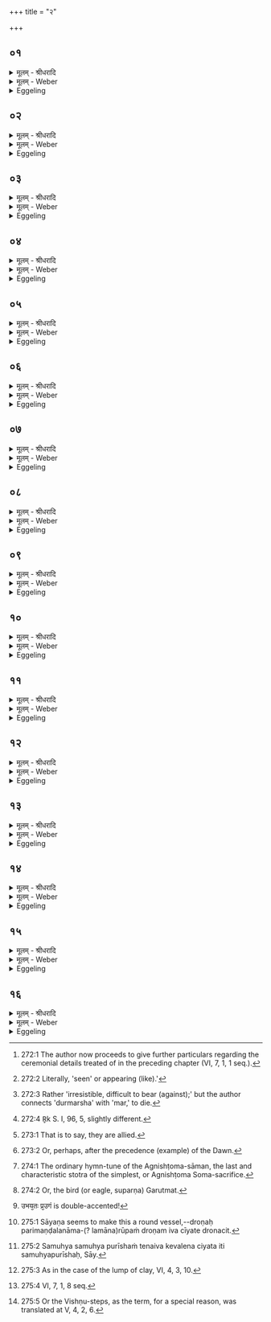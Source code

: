 +++
title = "२"

+++


## ०१
<details><summary>मूलम् - श्रीधरादि</summary>

तं ति᳘ष्ठन्प्र᳘तिमुञ्चते॥  
(ते ऽसौ) असौ वा᳘ आदित्य᳘ ऽएष᳘ रुक्मस्ति᳘ष्ठतीव वा᳘ ऽअसा᳘वादित्यो᳘ ऽथो ति᳘ष्ठन्वै᳘ व्वीर्य᳘वत्तर ऽउ᳘दङ्प्राङ्ति᳘ष्ठंस्त᳘स्योक्तो ब᳘न्धुः॥
</details>

<details><summary>मूलम् - Weber</summary>

तं ति᳘ष्ठन्प्र᳘तिमुञ्चते॥  
असौ वा᳘ आदित्य᳘ एष᳘ रुक्भस्ति᳘ष्ठतीव वा᳘ असा᳘वादित्यो᳘ ऽथो ति᳘ष्ठन्वै᳘ वीर्य᳘वत्तर उ᳘दङ् प्राङ् ति᳘ष्ठंस्त᳘स्योक्तो ब᳘न्धुः॥
</details>

<details><summary>Eggeling</summary>

1. Standing he puts on that (gold plate) [^egg_515],--for that gold plate is yonder sun, and yonder sun stands, as it were; and moreover, while standing one is stronger. [He does so] standing with his face towards north-east: the significance of this has been explained.

[^egg_515]: 272:1 The author now proceeds to give further particulars regarding the ceremonial details treated of in the preceding chapter (VI, 7, 1, 1 seq.).
</details>

## ०२
<details><summary>मूलम् - श्रीधरादि</summary>

(र्दृ) दृशानो᳘ रुक्म᳘ ऽउर्व्या᳘ व्यद्यौदि᳘ति[[!!]]॥  
दृश्य᳘मानो᳘ ह्येष᳘ रुक्म᳘ ऽउर्व्या᳘ व्विद्यो᳘तते दुर्म᳘र्षमा᳘युः श्रिये᳘ रुचान ऽइ᳘ति दुर्म᳘रं वा᳘ ऽएतस्या᳘युः श्रि᳘यो ऽएष᳘ रोचते ऽग्नि᳘रमृ᳘तो ऽअभवद्व᳘योभिरि᳘ति स᳘र्व्वैर्वा᳘ ऽएष व्व᳘योभिरमृ᳘तो ऽभवद्य᳘देनं द्यौर᳘जनयदि᳘ति द्यौर्व्वा᳘ ऽएत᳘मजनयत्सुरे᳘ता ऽइ᳘ति सुरे᳘ता᳘ ह्येषा य᳘स्या ऽएष रेतः[[!!]]॥
</details>

<details><summary>मूलम् - Weber</summary>

दृशानो रुक्भ᳘ उर्व्या व्य᳘द्यौदि᳘ति॥  
दृश्य᳘मानोॗ ह्येष᳘ रुक्भ᳘ उर्व्या᳘ विद्यो᳘तते दुर्म᳘र्षमा᳘युः श्रिये᳘ रुचान इ᳘ति दुर्म᳘रं वा᳘ एतस्या᳘युः श्रिॗयो एष᳘ रोचते ऽग्नि᳘रमृ᳘तो अभवद्व᳘योभिरि᳘ति स᳘र्वैर्वा᳘ एष व᳘योभिरमृ᳘तो ऽभवद्य᳘देनं द्यौर᳘जनयदि᳘ति द्यौर्वा᳘ एत᳘मजनयत्सुरे᳘ता इ᳘ति सुरे᳘ताॗ ह्येषा य᳘स्या एष रे᳘तः॥
</details>

<details><summary>Eggeling</summary>

2. [Vāj. S. XII, 1; R̥k S. X, 45, 8] 'Looking like [^egg_516] a golden disk he hath shone far and wide,'--for that gold plate, being seen, indeed shines far and wide;--'flashing forth unquenchable [^egg_517] life for glory,'--for not easily dying is his (Agni's) life (vital power); and for glory he does shine;--'Agni became immortal by his powers, when Dyaus bore him--,' for Dyaus (the sky) did bear him;--'she that hath good seed--,' for good seed indeed she has whose seed he (Agni) is.

[^egg_516]: 272:2 Literally, 'seen' or appearing (like).'

[^egg_517]: 272:3 Rather 'irresistible, difficult to bear (against);' but the author connects 'durmarsha' with 'mar,' to die.
</details>

## ०३
<details><summary>मूलम् - श्रीधरादि</summary>

(तो᳘ ऽथै) अ᳘थैनमि᳘ण्ड्वाभ्यां प᳘रिगृह्णाति॥  
न᳘क्तोषा᳘सा स᳘मनसा व्वि᳘रूपे ऽइ᳘त्यहोरात्रे वै न᳘क्तोषा᳘सा स᳘मनसा व्वि᳘रूपे धाप᳘येते शि᳘शुमे᳘कᳫँ᳭ समीची ऽइ᳘ति यद्वै कि᳘ञ्चाहोरात्र᳘योस्ते᳘नैत᳘मेव᳘ समी᳘ची धापयेते द्या᳘वाक्षा᳘मा रुक्मो᳘ ऽअन्तर्व्वि᳘भाती᳘ति ह᳘रन्नेतद्य᳘जुर्जपतीमे वै द्या᳘वापृथिवी द्या᳘वाक्षा᳘मा ते᳘ ऽएष य᳘न्नन्तरा व्वि᳘भाति त᳘स्मादेतद्ध᳘रन्य᳘जुर्ज्जपति देवा᳘ ऽअग्निं᳘ धारयन्द्रविणोदा ऽइ᳘ति परिगृ᳘ह्य नि᳘दधाति प्राणा वै᳘ देवा᳘ द्रविणोदास्त᳘ ऽएतम᳘ग्र ऽएव᳘मधारयंस्तै᳘रे᳘वैनमेत᳘द्धारयति॥
</details>

<details><summary>मूलम् - Weber</summary>

अ᳘थैनमिॗण्ड्वाभ्याम् प᳘रिगृह्णाति॥  
न᳘क्तोषा᳘सा स᳘मनसा वि᳘रूपे इ᳘त्यहोरात्रे वै न᳘क्तोषा᳘सा स᳘मनसा वि᳘रूपे धाप᳘येते शि᳘शुमे᳘कᳫं समीची इ᳘ति यद्वै किं᳘ चाहोरात्र᳘योस्ते᳘नैत᳘मेव᳘ समी᳘ची धापयेते द्या᳘वाक्षा᳘मा रुक्भो᳘ अन्तर्वि᳘भाती᳘ति ह᳘रन्नेतद्य᳘जुर्जपतीमे वै द्या᳘वापृथिवी द्या᳘वाक्षा᳘मा ते᳘ एष य᳘न्नन्तरा वि᳘भाति त᳘स्मादेतद्ध᳘रन्य᳘जुर्जपति देवा᳘ अग्निं᳘ धारयन्द्रविणोदा इ᳘ति परिगृ᳘ह्य नि᳘दधाति प्राणा वै᳘ देवा᳘ द्रविणोदास्त᳘ एतम᳘ग्र एव᳘मधारयंस्तै᳘रेॗवैनमेत᳘द्धारयति॥
</details>

<details><summary>Eggeling</summary>

3. He then takes hold of him by means of the two pads, with (Vāj. S. XII, 2 [^egg_518]), 'Night and Dawn,

[^egg_518]: 272:4 R̥k S. I, 96, 5, slightly different.

of one mind, unlike in form,'--night and dawn, doubtless, are day and night, (and they are) of one mind [^egg_519], and unlike in form;--'nourish one child, combining together,'--whatever belongs to the day and the night, therewith they, combining together, indeed nourish him (Agni);--'a golden disk, he shineth between heaven and earth,'--whilst taking it (the fire), he mutters this prayer; for heaven and earth are those two, the sky and the earth; and moving between these two he shines: that is why, in taking it, he mutters this prayer;--'the wealth-giving gods kept Agni;'--therewith, having taken hold of it in both hands, he sets it down; for the wealth-giving gods are the vital airs, and they indeed kept up Agni at first: by means of them he now keeps him up.

[^egg_519]: 273:1 That is to say, they are allied.
</details>

## ०४
<details><summary>मूलम् - श्रीधरादि</summary>

(त्य᳘) अ᳘थ शिक्यपाशं प्र᳘तिमुञ्चते॥  
व्वि᳘श्वा रूपा᳘णि प्र᳘तिमुञ्चते कविरि᳘त्यसौ[[!!]] वा᳘ ऽआदित्यः᳘ कविर्व्वि᳘श्वा रूपा᳘ शि᳘क्यं[[!!]] प्रा᳘सावीद्भद्रं᳘ द्विप᳘दे च᳘तुष्पद ऽइ᳘त्युद्यन्वा᳘ ऽएष᳘ द्विप᳘दे च᳘तुष्पदे च भद्रं प्र᳘सौति वि ना᳘कमख्यत्सविता व्व᳘रेण्य ऽइ᳘ति स्वर्गो वै᳘ लोको ना᳘कस्त᳘मेष᳘ ऽउद्य᳘न्ने᳘वानुवि᳘पश्यन्य᳘नु प्रया᳘णमुष᳘सो व्वि᳘राजती᳘त्युषा वा ऽअ᳘ग्रे᳘ व्युच्छति त᳘स्या ऽएष᳘ व्युष्टिं व्विरा᳘जन्ननू᳘देति॥
</details>

<details><summary>मूलम् - Weber</summary>

अ᳘थ शिक्यपाशम् प्र᳘तिमुञ्चते॥  
वि᳘श्वा रूपा᳘णि प्र᳘तिमुञ्चतेकविरि᳘त्यसौ᳘ वा᳘ आदित्यः᳘ कविर्वि᳘श्वा रूपा᳘ शिक्य᳘म् प्रा᳘सावीद्भद्रं᳘ द्विप᳘दे च᳘तुष्पद इ᳘त्युद्यन्वा᳘ एष᳘ द्विप᳘दे च᳘तुष्पदे च भद्रम् प्र᳘सौति वि ना᳘कमख्यत्सविता व᳘रेण्य इ᳘ति स्वर्गो वै᳘ लोको ना᳘कस्त᳘मेष᳘ उद्य᳘न्नेॗवानुवि᳘पश्यन्य᳘नु प्रया᳘णमुष᳘सो वि᳘राजती᳘त्युषा वा अ᳘ग्रेॗ व्युछति त᳘स्या एषॗ व्युष्टिं विरा᳘जन्ननू᳘देति॥
</details>

<details><summary>Eggeling</summary>

4. He then puts round his (neck) the sling of the netting, with (Vāj. S. XII, 3; R̥k S. V, 81, 2), 'The wise putteth on all forms,'--the wise one, doubtless, is yonder sun, and the netting is all forms;--'he hath brought forth what is good for the two-footed and four-footed,'--for in rising he does bring forth what is good for the two-footed and four-footed;--'the adorable Savitr̥ hath glanced over the firmament,'--the firmament, doubtless, is the heaven, and even in rising he looks along it;--'he flasheth forth after the starting [^egg_520] of the Dawn,'--for the Dawn shines forth first, and after her shining forth he (the sun) follows, flashing forth.

[^egg_520]: 273:2 Or, perhaps, after the precedence (example) of the Dawn.
</details>

## ०५
<details><summary>मूलम् - श्रीधरादि</summary>

(त्य᳘) अ᳘थैनम᳘तो व्वि᳘कृत्या व्वि᳘करोति॥  
(ती) इद᳘मे᳘वैतद्रे᳘तः सिक्तं व्वि᳘करोति त᳘स्माद्यो᳘नौ रे᳘तः सिक्तं व्वि᳘क्रियते॥
</details>

<details><summary>मूलम् - Weber</summary>

अ᳘थैनम᳘तो वि᳘कृत्या वि᳘करोति॥  
इद᳘मेॗवैतद्रे᳘तः सिक्तं वि᳘करोति त᳘स्माद्यौ᳘नौ रे᳘तः सिक्तं वि᳘क्रियते॥
</details>

<details><summary>Eggeling</summary>

5. By means of the fashioning (formula) he then fashions him out of that (matter): he thereby

fashions that infused seed, whence the seed infused into the womb is fashioned.
</details>

## ०६
<details><summary>मूलम् - श्रीधरादि</summary>

सुप᳘र्णो ऽसि गरु᳘त्मानि᳘ति॥  
व्वी᳘र्यं[[!!]] वै᳘ सुपर्णो᳘ गरु᳘त्मान्वीर्य᳘मे᳘वैनमेत᳘दभिसं᳘स्करोति त्रिव्वृ᳘त्ते शि᳘र ऽइ᳘ति त्रिव्वृ᳘तमस्य स्तो᳘मᳫँ᳭ शि᳘रः करोति गायत्रं च᳘क्षुरि᳘ति गायत्रं च᳘क्षुः करोति बृहद्रथन्तरे᳘ पक्षावि᳘ति बृहद्रथन्तरे᳘ पक्षौ᳘ क᳘रोति स्तो᳘म ऽआत्मे᳘ति स्तो᳘ममात्मा᳘नं करोति पञ्चविᳫँ᳭शं छ᳘न्दाᳫँ᳭स्य᳘ङ्गानी᳘ति च्छ᳘न्दाᳫँ᳭सि वा᳘ ऽएतस्या᳘ङ्गानि य᳘जूᳫँ᳭षि नामे᳘ति य᳘देनमग्निरि᳘त्याच᳘क्षते त᳘दस्य य᳘जूᳫँ᳭षि ना᳘म सा᳘म ते तनू᳘र्व्वामदेव्यमि᳘त्यात्मा वै᳘ तनू᳘रात्मा᳘ ते तनू᳘र्व्वामदेव्यमि᳘त्येत᳘द्यज्ञायज्ञि᳘यं पु᳘च्छमि᳘ति यज्ञायज्ञि᳘यं पु᳘च्छं करोति धि᳘ष्ण्याः शफा ऽइ᳘ति धि᳘ष्ण्यैर्व्वा᳘ ऽए᳘षो ऽस्मिँ᳘ल्लोके प्र᳘तिष्ठितः सुप᳘र्णो ऽसि गरु᳘त्मान्दि᳘वं गच्छ᳘ स्वः[[!!]] पते᳘ति त᳘देनᳫँ᳭ सुपर्णं᳘ गरु᳘त्मन्तं कृ᳘त्वा ऽऽह देवा᳘न्गच्छ स्वर्गं᳘ लोकं᳘ पते᳘ति॥
</details>

<details><summary>मूलम् - Weber</summary>

सुप᳘र्णो ऽसि गरु᳘त्मानि᳘ति॥  
वीर्यं᳘ वै᳘ सुपर्णो᳘ गरु᳘त्मान्वीर्य᳘मेॗवैनमेत᳘दभिस᳘ᳫं᳘स्करोति त्रिवृ᳘त्ते शि᳘र इ᳘ति त्रिवृ᳘तमस्य स्तो᳘मं शिरः करोति गायत्रं च᳘क्षुरि᳘ति गायत्रं च᳘क्षुः करोति बृहद्रथन्तरे᳘ पक्षावि᳘ति बृहद्रथन्तरे᳘ पक्षौ᳘ करोति स्तो᳘म आत्मे᳘ति स्तो᳘ममात्मा᳘नं करोति पञ्चविंशं छ᳘न्दांस्य᳘ङ्गानी᳘ति छ᳘न्दांसि वा᳘ एतस्या᳘ङ्गानि य᳘जूंषि नामे᳘ति य᳘देनमग्निरि᳘त्याच᳘क्षते त᳘दस्य य᳘जूंषि ना᳘म सा᳘म ते तनू᳘र्वामदेव्यमि᳘त्यात्मा वै᳘ तनू᳘रात्मा᳘ ते तनू᳘र्वामदेव्यमि᳘त्येत᳘द्यज्ञायज्ञि᳘यम् पु᳘छमि᳘ति यज्ञायज्ञि᳘यम् पु᳘छं करोति धि᳘ष्ण्याः शफा इ᳘ति धि᳘ष्णयिर्वा᳘ एॗषो ऽस्मिं᳘लोके प्र᳘तिष्ठितः सुपॗर्णो ऽसि गरु᳘त्मान्दि᳘वं गछ स्वः᳘ पते᳘ति त᳘देनᳫं सुपर्णं᳘ गरु᳘त्मन्तं कृॗत्वाह देवा᳘न्गछ स्वर्गं᳘ लोक᳘म् पते᳘ति॥
</details>

<details><summary>Eggeling</summary>

6. [Vāj. S. XII, 4] 'A well-winged bird thou art!'--the well-winged bird means vigour: he thus forms him so as to be (endowed with) vigour;--'the Trivr̥t is thy head,'--he thus makes the Trivr̥t stoma (nine-versed hymn) his head;--'the Gāyatra thine eye,'--he thus makes the Gāyatrī metre his eye;--'the Br̥hat and Rathantara thy wings,'--he thus makes the Br̥hat and Rathantara (hymn-tunes) his wings;--'the hymn is the self,'--the Pañcaviṁśa stoma (twenty-five-versed hymn) he makes the self (soul, or body);--'the metres the limbs,'--for the metres are indeed his (Agni's) limbs;--'the prayers his name,'--the prayers (yajus) are his name 'Agni' by which they call him,--'the Vāmadevya sāman is thy body,'--the body, doubtless, is the self: thus 'the Vāmadevya (hymn-tune) is thy body, thy self; 'the Yajñāyajñiya thy tail,'--he thus makes the Yajñāyajñiya [^egg_521] his tail;--'the hearths thy hoofs,'--by means of the hearths he (Agni) is indeed established in this world;--'thou art a well-winged bird: go to the heaven! fly to the light!'--thus having made him a well-winged [^egg_522], bird he says, 'Go to the gods! fly to the heavenly world!

[^egg_521]: 274:1 The ordinary hymn-tune of the Agnishṭoma-sāman, the last and characteristic stotra of the simplest, or Agnishṭoma Soma-sacrifice.

[^egg_522]: 274:2 Or, the bird (or eagle, suparṇa) Garutmat.
</details>

## ०७
<details><summary>मूलम् - श्रीधरादि</summary>

तं वा᳘ ऽएतम्[[!!]]॥  
(म᳘) अ᳘त्र पक्षपुच्छ᳘वन्तं व्वि᳘करोति यादृग्वै यो᳘नौ रे᳘तो व्विक्रिय᳘ते तादृ᳘ग्जायते तद्य᳘देतम᳘त्र पक्षपुच्छ᳘वन्तं व्विकरो᳘ति त᳘स्मादे᳘षो ऽमु᳘त्र पक्षपुच्छ᳘वाञ्जयते॥
</details>

<details><summary>मूलम् - Weber</summary>

तं वा᳘ एत᳘म्॥  
अ᳘त्र पक्षपुछ᳘वन्तं वि᳘करोति यादृग्वै यो᳘नौ रे᳘तो विक्रिय᳘ते तादृ᳘ग्जायते तद्य᳘देतम᳘त्र पक्षपुछ᳘वन्तं विकरो᳘ति त᳘स्मादेॗषो ऽमु᳘त्र पक्षपुछ᳘वान्जायते॥
</details>

<details><summary>Eggeling</summary>

7. He fashions him here (in the pan or womb) into (a bird) with wings and tail; for whatlike the seed is fashioned in the womb, suchlike it is born; and because he here fashions him as (a bird) with

wings and tail, therefore he is hereafter born with wings and tail.
</details>

## ०८
<details><summary>मूलम् - श्रीधरादि</summary>

तᳫँ᳭ है᳘के॥  
(क ऽ) एत᳘या व्वि᳘कृत्या ऽभिम᳘न्त्र्यान्यां चि᳘तिं चिन्वन्ति द्रोणचि᳘तं वा रथचक्रचि᳘तं वा कङ्कचि᳘तं वा प्रउगचि᳘तं वोभय᳘तःप्र᳘उगं वा समु᳘ह्यपुरीषं वा न त᳘था कुर्याद्य᳘था पक्षपुच्छ᳘वन्तं ग᳘र्भं परिवृश्चे᳘त्तादृक्तत्त᳘स्मादेनᳫँ᳭ सुपर्णचि᳘तमेव᳘ चिनुयात्॥
</details>

<details><summary>मूलम् - Weber</summary>

तᳫं है᳘के॥  
एत᳘या वि᳘कृत्याभिम᳘न्त्र्यान्यां चि᳘तिं चिन्वन्ति द्रोणचि᳘तं वा रथचक्रचि᳘तं वा कङ्कचि᳘तं वा प्रौगचि᳘तं वोभय᳘तः प्र᳘उगं [^wbr_1] वा समु᳘ह्यपुरीषं वा न त᳘था कुर्याद्य᳘था पक्षपुछ᳘वन्तं ग᳘र्भम् परिवृश्चे᳘त्तादृक्तत्त᳘स्मादेनᳫं सुपर्णचि᳘तमेव᳘ चिनुयात्॥  

[^wbr_1]: उभय᳘तः प्र᳘उगं is double-accented!
</details>

<details><summary>Eggeling</summary>

8. Now some, after addressing him by that fashioning (formula), build a different altar (than of an eagle's shape), either one constructed in the form of a trough [^egg_523], or like a chariot-wheel, or like a kite, or like the front part of a thill, or like a thill on both sides, or one consisting of a heap of loose soil [^egg_524]. Let him not do so, (but) in such wise as one might carve a young one with wings and tail: let him therefore build it (the fire-altar) in the form of an eagle.

[^egg_523]: 275:1 Sāyaṇa seems to make this a round vessel,--droṇaḥ parimaṇḍalanāma-(? lamāna)rūpaṁ droṇam iva cīyate dronacit.

[^egg_524]: 275:2 Samuhya samuhya purīshaṁ tenaiva kevalena ciyata iti samuhyapurīshaḥ, Sāy.
</details>

## ०९
<details><summary>मूलम् - श्रीधरादि</summary>

(त्त᳘) त᳘मेत᳘या व्वि᳘कृत्या॥  
(त्ये) इत᳘ ऽऊर्ध्वं प्रा᳘ञ्चं प्र᳘गृह्णात्यसौ वा᳘ ऽआदित्य᳘ ऽए᳘षो ऽग्नि᳘रमुं त᳘दादित्य᳘मित᳘ ऽऊर्ध्वं प्रा᳘ञ्चं दधाति त᳘स्मादसा᳘वादित्य᳘ ऽइत᳘ ऽऊर्ध्वः प्रा᳘ङ् धीयते परोबाहु प्र᳘गृह्णाति परोबाहु᳘ ह्येष᳘ ऽइतो᳘ ऽथैनमुपा᳘वहरति त᳘मुपावत्दृ᳘त्योपरिनाभि᳘ धारयति त᳘स्योक्तो ब᳘न्धुः॥
</details>

<details><summary>मूलम् - Weber</summary>

त᳘मेत᳘या वि᳘कृत्या॥  
इत᳘ ऊर्ध्वम् प्रा᳘ञ्चम् प्र᳘गृह्णात्यसौ वा᳘ आदित्य᳘ एॗषो ऽग्नि᳘रमुं त᳘दादित्य᳘मित᳘ ऊर्ध्वम् प्रा᳘ञ्चं दधाति त᳘स्मादसा᳘वादित्य इत᳘ ऊर्ध्वः प्रा᳘ङ् धीयते परोबाहु प्र᳘गृह्णाति परोबाहुॗ ह्येष᳘ इतो᳘ ऽथैनमुपा᳘वहरति त᳘मुपावहृ᳘त्योपरिनाभि᳘ धारयति त᳘स्योक्तो ब᳘न्धुः॥
</details>

<details><summary>Eggeling</summary>

9. With that fashioning (formula) he holds him high up from thence towards east [^egg_525]; for he, Agni, is yonder sun: he thus places yonder sun high up from here in the east; and hence yonder sun is placed high up from here in the east. He holds him up so as to be beyond the reach of the arms, for he (the sun) is beyond the reach of the arms from here. He then lowers him, and, having lowered him, he holds him above the navel: the significance of this has been explained [^egg_526].

[^egg_525]: 275:3 As in the case of the lump of clay, VI, 4, 3, 10.

[^egg_526]: 275:4 VI, 7, 1, 8 seq.
</details>

## १०
<details><summary>मूलम् - श्रीधरादि</summary>

(र᳘) अ᳘थ व्विष्णुक्रमा᳘न्क्रमते॥  
(त ऽ) एतद्वै᳘ देवा व्वि᳘ष्णुर्भू᳘त्वेमाँ᳘ल्लोका᳘नक्रमन्त यद्वि᳘ष्णुर्भूत्वा᳘ ऽक्रमन्त त᳘स्माद्विष्णुक्रमास्त᳘थै᳘वैतद्य᳘जमानो व्वि᳘ष्णुर्भू᳘त्वेमाँ᳘ल्लोका᳘न्क्रमते॥
</details>

<details><summary>मूलम् - Weber</summary>

अ᳘थ विष्णुक्रमा᳘न्क्रमते॥  
एतद्वै᳘ देवा वि᳘ष्णुर्भूॗत्वेमां᳘लोका᳘नक्रमन्त यद्वि᳘ष्णुर्भूत्वा᳘क्रमन्त त᳘स्माद्विष्णुक्रमास्त᳘थैॗवैतद्य᳘जमानो वि᳘ष्णुर्भूॗत्वेमां᳘लोका᳘न्क्रमते॥
</details>

<details><summary>Eggeling</summary>

10. He then strides the Vishṇu-strides [^egg_527]. For the gods, in the form of Vishṇu (the sun), then strode through these worlds; and inasmuch as, in the form of Vishṇu, they thus strode, they are called the Vishṇu-strides: in like manner does the Sacrificer,

[^egg_527]: 275:5 Or the Vishṇu-steps, as the term, for a special reason, was translated at V, 4, 2, 6.

in the form of Vishṇu, now stride through these worlds.
</details>

## ११
<details><summary>मूलम् - श्रीधरादि</summary>

स यः स व्वि᳘ष्णुर्यज्ञः सः[[!!]]॥  
स यः स᳘ य᳘ज्ञो ऽय᳘मेव स᳘ यो ऽय᳘मग्नि᳘रुखा᳘यामेत᳘मेव त᳘द्देवा᳘ ऽआत्मा᳘नं कृ᳘त्वेमाँ᳘ल्लोका᳘नक्रमन्त त᳘थै᳘वैतद्य᳘जमान ऽएत᳘मे᳘वात्मा᳘नं कृ᳘त्वेमाँ᳘ल्लोका᳘न्क्रमते॥
</details>

<details><summary>मूलम् - Weber</summary>

स यः स वि᳘ष्णुर्यज्ञः सः᳟॥  
स यः स᳘ यॗज्ञो ऽय᳘मेव सॗ यो ऽय᳘मग्नि᳘रुखा᳘यामेत᳘मेव त᳘द्देवा᳘ आत्मा᳘नं कृॗत्वेमां᳘लोका᳘नक्रमन्त त᳘थैॗवैतद्य᳘जमान एत᳘मेॗवात्मा᳘नं कृॗत्वेमां᳘लोका᳘न्क्रमते॥
</details>

<details><summary>Eggeling</summary>

11. Now he who is Vishṇu is this sacrifice; and he who is this sacrifice is that same Agni in the ukhā (fire-pan): into that same (Agni) the gods changed themselves, and strode through these worlds; and in like manner the Sacrificer, having changed himself into that same (Agni), strides through these worlds.
</details>

## १२
<details><summary>मूलम् - श्रीधरादि</summary>

(त ऽ) उ᳘दङ् प्राङ् ति᳘ष्ठन्॥  
(न्ने) एतद्वै त᳘त्प्रजा᳘पतिर्व्विष्णुक्रमैरु᳘दङ् प्राङ् ति᳘ष्ठन्प्रजा᳘ ऽअसृजत त᳘थैवैतद्य᳘जमानो व्विष्णुक्रमैरु᳘दङ्प्राङ्ति᳘ष्ठन् प्रजाः᳘ सृजते॥
</details>

<details><summary>मूलम् - Weber</summary>

उ᳘दङ् प्राङ् ति᳘ष्ठन्॥  
एतद्वै त᳘त्प्रजा᳘पतिर्विष्णुक्रमैरु᳘दङ् प्राङ् ति᳘ष्ठन्प्रजा᳘ असृजत त᳘थैवैतद्य᳘जमानो विष्णुक्रमैरु᳘दङ् ति᳘ष्ठन्प्रजाः᳘ सृजते॥
</details>

<details><summary>Eggeling</summary>

12. Standing with his face towards north-east (he strides); for standing towards north-east Prajāpati created offspring by means of the Vishṇu-strides: in like manner does the Sacrificer now, standing towards north-east, create offspring by means of the Vishṇu-strides.
</details>

## १३
<details><summary>मूलम् - श्रीधरादि</summary>

व्वि᳘ष्णोः क्र᳘मो ऽसी᳘ति॥  
व्वि᳘ष्णुर्हि भूत्वा क्र᳘मते सपत्नहे᳘ति सप᳘त्नान्हा᳘त्र हन्ति गायत्रं छ᳘न्द ऽआ᳘रोहे᳘ति गायत्रं छ᳘न्द ऽआ᳘रोहति पृथिवीम᳘नु व्वि᳘क्रमस्वे᳘ति पृथिवीम᳘नु व्वि᳘क्रमते प्र᳘हरति पा᳘दं क्रमत ऽऊर्ध्व᳘मग्निमु᳘द्गृह्णात्यूर्ध्वो हि रो᳘हति॥
</details>

<details><summary>मूलम् - Weber</summary>

वि᳘ष्णोः क्र᳘मो ऽसी᳘ति॥  
वि᳘ष्णुर्हि भूत्वा क्र᳘मते सपत्नहे᳘ति सप᳘त्नान्हा᳘त्र हन्ति गायत्रं छ᳘न्द आ᳘रोहे᳘ति गायत्रं छ᳘न्द आ᳘रोहति पृथिवीम᳘नु वि᳘क्रमस्वे᳘ति पृथिवीम᳘नु वि᳘क्रमते प्र᳘हरति पा᳘दं क्रमत ऊर्ध्व᳘मग्निमु᳘द्गृह्णात्यूर्ध्वो हि रो᳘हति॥
</details>

<details><summary>Eggeling</summary>

13. [Vāj. S. XII, 5] 'Thou art Vishṇu's stride,'--for in the form of Vishṇu he strides; 'the slayer of foes;'--for he now slays his foes;--'mount thou the Gāyatrī metre,'--the Gāyatrī metre he does mount,--'stride along the earth!'--along the earth he indeed strides. He stretches forward his (right) foot and strides: he raises the fire upwards, for upwards he ascends.
</details>

## १४
<details><summary>मूलम् - श्रीधरादि</summary>

व्वि᳘ष्णोः क्र᳘मो ऽसी᳘ति॥  
व्वि᳘ष्णुर्हि भूत्वा क्र᳘मते ऽभिमातिहेत्यभि᳘मातीर्हा᳘त्र हन्ति त्रै᳘ष्टुभं छ᳘न्द ऽआ᳘रोहे᳘ति त्रै᳘ष्टुभं छ᳘न्द ऽआ᳘रोहत्यन्त᳘रिक्षम᳘नु व्वि᳘क्रमस्वे᳘त्यन्त᳘रिक्षम᳘नु व्वि᳘क्रमते प्र᳘हरति पा᳘दं क्रमत ऽऊर्ध्व᳘मग्निमुद्गृह्णात्यूर्ध्वो[[!!]] हि रो᳘हति॥
</details>

<details><summary>मूलम् - Weber</summary>

वि᳘ष्णोः॥  
क्र᳘मो ऽसी᳘ति वि᳘ष्णुर्हि भूत्वा क्र᳘मते ऽभिमातिहेत्यभि᳘मातीर्हा᳘त्र हन्ति त्रै᳘ष्टुभं छ᳘न्द आ᳘रोहे᳘ति त्रै᳘ष्टुभं छ᳘न्द आ᳘रोहत्यन्त᳘रिक्षम᳘नु वि᳘क्रमस्वे᳘त्यन्त᳘रिक्षम᳘नु वि᳘क्रमत प्र᳘हरति पा᳘दं क्रमत ऊर्ध्व᳘मग्निमु᳘द्गृह्णात्यूर्ध्वो हि रो᳘हति॥
</details>

<details><summary>Eggeling</summary>

14. 'Thou art Vishṇu's stride,'--for in the form of Vishṇu he strides;--'the slayer of plotters,'--for he now does slay the plotters;--'mount thou the Trishṭubh metre!'--the Trishṭubh metre he does mount;--'stride along the air!'--along the air he indeed strides. He stretches forward his foot and strides: he raises the fire (yet further) upwards, for upwards he ascends.
</details>

## १५
<details><summary>मूलम् - श्रीधरादि</summary>

व्वि᳘ष्णोः क्र᳘मो ऽसी᳘ति॥  
व्वि᳘ष्णुर्हि᳘ भूत्वा क्र᳘मते ऽरातीयतो᳘ हन्ते᳘त्यरातीयतो हा᳘त्र हन्ति जा᳘गतं छ᳘न्द ऽआ᳘रोहे᳘ति जा᳘गतं छ᳘न्द ऽआ᳘रोहति दि᳘वम᳘नु व्वि᳘क्रमस्वे᳘ति दि᳘वम᳘नु व्वि᳘क्रमते प्र᳘हरति पा᳘दं क्र᳘मत ऽऊर्ध्व᳘मग्निमु᳘द्गृह्णात्यूर्ध्वो हि रो᳘हति॥
</details>

<details><summary>मूलम् - Weber</summary>

वि᳘ष्णोः क्र᳘मो ऽसी᳘ति॥  
वि᳘ष्णुर्हि᳘ भूत्वा क्र᳘मते ऽरातीयतो᳘ हन्ते᳘त्यरातीयतो हा᳘त्र हन्ति जा᳘गतं छ᳘न्द आ᳘रोहे᳘ति जा᳘गतं छ᳘न्द आ᳘रोहति दि᳘वम᳘नु वि᳘क्रमस्वे᳘ति दि᳘वम᳘नु वि᳘क्रमते प्र᳘हरति पा᳘दं क्र᳘मत ऊर्ध्व᳘मग्निमु᳘द्गृह्णात्यूर्ध्वो हि रो᳘हति॥
</details>

<details><summary>Eggeling</summary>

15. 'Thou art Vishṇu's stride,'--for in the form of Vishṇu he strides;--'the slayer of the evil-minded,'--for he now does slay the evil-minded;--

 'Mount the Jagatī metre!'--for the Jagatī metre he does mount;--'stride along the sky!'--along the sky he indeed strides. He stretches his foot forward and strides: he raises the fire (yet further) upwards, for upwards he ascends.
</details>

## १६
<details><summary>मूलम् - श्रीधरादि</summary>

व्वि᳘ष्णोः क्र᳘मो ऽसी᳘ति॥  
व्वि᳘ष्णुर्हि᳘ भूत्वा क्र᳘मते शत्रूयतो᳘ हन्ते᳘ति शत्रूयतो हा᳘त्र हन्त्या᳘नुष्टुभं छ᳘न्द ऽआ᳘रोहेत्या᳘नुष्टुभं छ᳘न्द ऽआ᳘रोहति दिशो᳘ ऽनु व्वि᳘क्रमस्वे᳘ति स᳘र्व्वा दिशो᳘ ऽनु[[!!]] वीक्षते न प्र᳘हरति पा᳘दं ने᳘दिमाँ᳘ल्लोका᳘नतिप्रण᳘श्यानी᳘त्यूर्ध्व᳘मे᳘वाग्निमु᳘द्गृह्णाति[[!!]] स᳘ᳫँ᳘ ह्यारो᳘हति॥
</details>
<details><summary>मूलम् - Weber</summary>

वि᳘ष्णोः क्र᳘मो ऽसी᳘ति॥  
वि᳘ष्णुर्हि᳘ भूत्वा क्र᳘मते शत्रूयतो᳘ हन्ते᳘ति शत्रुयतो हा᳘त्र हन्त्या᳘नुष्टुभं छ᳘न्द आ᳘रोहेत्या᳘नुष्टुभं छ᳘न्द आ᳘रोहति दिशो᳘ ऽनु वि᳘क्रमस्वे᳘ति स᳘र्वा दिशो᳘ ऽनुॗ वीक्षते न प्र᳘हरति पा᳘दं ने᳘दिमां᳘लोका᳘नतिप्रण᳘श्यानी᳘त्यूर्ध्व᳘मेॗवाग्निमु᳘द्गृह्णातिॗ सᳫं ह्यारो᳘हति॥
</details>
<details><summary>Eggeling</summary>

16. 'Thou art Vishṇu's stride,'--for in the form of Vishṇu he strides;--'the slayer of the hostile,'--for he now does slay the hostile;--'mount thou the Anushṭubh metre!'--the Anushṭubh metre he does mount;--'stride along the quarters!'--he looks along the (four) quarters; he does not stretch forward his foot, thinking, 'Lest I lose these worlds!'--He raises the fire right up, for he ascends completely (to the top).
</details>

